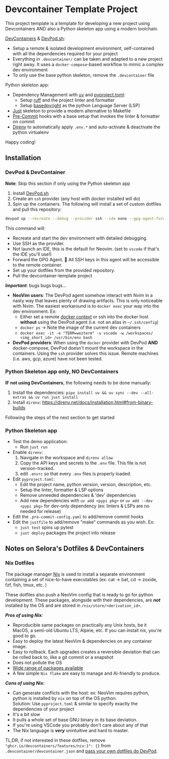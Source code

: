 # Devcontainer Template Project

This project template is a template for developing a new project using Devcontainers AND also a Python skeleton app using a modern toolchain.

[DevContainers](https://containers.dev/) & [DevPod.sh](https://devpod.sh):

- Setup a remote & isolated development environment, self-contained with all the dependencies required for your project
- Everything in `.devcontainer/` can be taken and adapted to a new project right away. It uses a `docker-compose`-based workflow to mimic a complex dev environment
- To only use the base python skeleton, remove the `.devcontainer` file

Python skeleton app:

- Dependency Management with [uv](https://github.com/astral-sh/uv) and [pyproject.toml](https://packaging.python.org/en/latest/guides/writing-pyproject-toml/#writing-pyproject-toml):
  - Setup [ruff](https://github.com/astral-sh/ruff) and the project linter and formatter
  - Setup [basedpyright](https://docs.basedpyright.com/latest/) as the python Language Server (LSP)
- [Just](https://just.systems/man/en/) skeleton to provide a modern alternative to Makefile
- [Pre-Commit](https://pre-commit.com/) hooks with a base setup that invokes the linter & formatter on commit
- [Direnv](https://direnv.net/) to automatically apply `.env.*`  and auto-activate & deactivate the python virtualenv

Happy coding!

## Installation

### DevPod & DevContainer

**Note**: Skip this section if only using the Python skeleton app

1. Install [DevPod.sh](https://devpod.sh/docs/getting-started/install)
2. Create an `ssh` provider (any host with docker installed will do)
3. Spin up the containers. The following will install a set of custom dotfiles and pull this repository:

  ```bash
  devpod up --recreate --debug --provider ssh --ide none --gpg-agent-forwarding --dotfiles git@github.com:Selora/dotfiles.git git@github.com:Selora/devcontainer-template.git@main
  ```

  This command will:

- Recreate and start the dev environment with detailed debugging.
- Use SSH as the provider.
- Not launch an IDE, this is the default for Neovim. (set to `vscode` if that's the IDE you'll use!)
- Forward the GPG Agent.  All SSH keys in this agent will be accessible to the remote container.
- Set up your dotfiles from the provided repository.
- Pull the devcontainer-template project

***Important***: bugs bugs bugs...

- **NeoVim users**: The DevPod agent somehow interact with Nvim in a nasty way that leaves plenty of drawing artifacts. This is only noticeable with Nvim. The easiest workaround is to `docker exec` your way into the dev environment. Ex:
  - Either set a remote [docker context](https://docs.docker.com/engine/manage-resources/contexts/) or ssh into the docker host **without** using the DevPod agent (i.e. not an alias in `~/.ssh/config`)
  - `docker ps` -> Note the image of the current dev containers
  - `docker exec -it -e "TERM=wezterm" -u vscode -w /workspaces/ <img_short_id> /usr/bin/env bash`
- **DevPod providers**: When using the `docker` provider with DevPod **AND** docker-compose, DevPod doesn't mount the workspace in the containers. Using the `ssh` provider solves this issue. Remote machines (i.e. aws, gcp, azure) have not been tested.

### Python Skeleton app only, NO DevContainers

**IF not using DevContainers**, the following needs to be done manually:

1. Install the dependencies: `pipx install uv && uv sync --dev --all-extras && uv run just install`
2. Install `direnv`: <https://direnv.net/docs/installation.html#from-binary-builds>

Following the steps of the next section to get started

### Python Skeleton app

- Test the demo application:
  - Run `just run`
- Enable `direnv`:
  1. Navigate in the workspace and `direnv allow`
  2. Copy the API keys and secrets to the `.env` file. This file is not version-tracked.
  3. edit `.envrc` so that every `.env` files is properly loaded.
- Edit `pyproject.toml`:
  - Edit the project name, python version, version, description, etc.
  - Setup the linter, formatter & LSP options
  - Remove unneeded dependencies & 'dev' dependencies
  - Add new dependencies with `uv add <pypi pkg>` or `uv add --dev <pypi pkg>` for dev-only dependency (ex: linters & LSPs are no needed for release)
- Edit the `.pre-commit-config.yaml` to add/remove commit hooks
- Edit the `justfile` to add/remove "make" commands as you wish. Ex:
  - `just test` spins up pytest
  - `just deploy` packages the project into release

## Notes on Selora's Dotfiles & DevContainers

### Nix Dotfiles

The package manager [Nix](https://nixos.org/) is used to install a separate environment containing a set of nice-to-have executables (ex: cat -> bat, cd -> zoxide, fzf, fish, tmux, etc. )

These dotfiles also push a NeoVim config that is ready to go for python development. These packages, alongside with their dependencies, are ***not*** installed by the OS and are stored in `/nix/store/<derivation_id>`.

***Pros of using Nix***:

- Reproducible same packages on practically any Unix hosts, be it MacOS, a semi-old Ubuntu LTS, Alpine, etc. If you can install nix, you're good to go.
- Easy to deploy the latest NeoVim & dependencies on any container image.
- Easy to rollback. Each upgrades creates a reversible deviation that can be rolled back to, like a git commit or a snapshot
- Does not pollute the OS
- [Wide range of packages available](https://search.nixos.org/packages)
- A few simple `Nix flake` are easy to manage and AI-friendly to produce.

***Cons of using Nix:***

- Can generate conflicts with the host:
  ex: NeoVim requires python, python is installed by `nix` on top of the OS python.  
  Solution: Use `pyproject.toml` & similar to specify exactly the dependencies of your project
- It's a bit slow
- It pulls a whole set of base GNU binary in its base deviation.
- If you're using VSCode you probably don't care about any of that
- The Nix language is ***very*** unintuitive and hard to master.

TL;DR, if not interested in these dotfiles, remove  `"ghcr.io/devcontainers/features/nix:1": {}` from `.devcontainer/devcontainer.json` and [pass your own dotfiles do DevPod](https://devpod.sh/docs/developing-in-workspaces/dotfiles-in-a-workspace).
